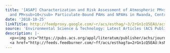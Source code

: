 ```yaml
---
title: '[ASAP] Characterization and Risk Assessment of Atmospheric PM<sub>2.5</sub>
  and PM<sub>10</sub> Particulate-Bound PAHs and NPAHs in Rwanda, Central-East Africa'
date: '2018-10-25'
linkTitle: http://feedproxy.google.com/~r/acs/esthag/~3/2rGn1cQ5EAU/acs.est.8b03219
source: 'Environmental Science & Technology: Latest Articles (ACS Publications)'
description: |-
  <p><img src="https://pubs.acs.org/appl/literatum/publisher/achs/journals/content/esthag/0/esthag.ahead-of-print/acs.est.8b03219/20181024/images/medium/es-2018-032195_0004.gif" alt="TOC Graphic"/></p><div><cite>Environmental Science & Technology</cite></div><div>DOI: 10.1021/acs.est.8b03219</div><div class="feedflare">
  <a href="http://feeds.feedburner.com/~ff/acs/esthag?a=2rGn1cQ5EAU:ksNvNi_pNd8:yIl2AUoC8zA"><img src="http://feeds.feedburner.com/~ff/acs/esthag?d=yIl2AUoC8zA" border="0"></img></a>
---
```

